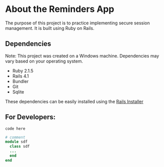 # About the Reminders App
The purpose of this project is to practice implementing secure session management. It is built using Ruby on Rails.


## Dependencies
Note: This project was created on a Windows machine. Dependencies may vary based on your operating system.

* Ruby 2.1.5
* Rails 4.1
* Bundler
* Git
* Sqlite

These dependencies can be easily installed using the [Rails Installer](http://railsinstaller.org/en)


## For Developers:


```console
code here
```



```ruby
# comment
module sdf
  class sdf
  ...
  end
end
```

